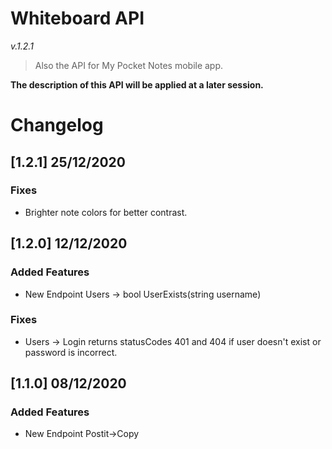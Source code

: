 # Whiteboard API
*v.1.2.1*

> Also the API for My Pocket Notes mobile app.

**The description of this API will be applied at a later session.**

# Changelog

## [1.2.1] 25/12/2020

### Fixes
- Brighter note colors for better contrast.

## [1.2.0] 12/12/2020

### Added Features
- New Endpoint Users -> bool UserExists(string username)

### Fixes
- Users -> Login returns statusCodes 401 and 404 if user doesn't exist or password is incorrect.

## [1.1.0] 08/12/2020

### Added Features
- New Endpoint Postit->Copy